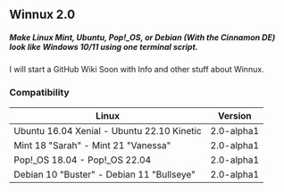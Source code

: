 ## Winnux 2.0

##### Make Linux Mint, Ubuntu, Pop!_OS, or Debian (With the Cinnamon DE) look like Windows 10/11 using one terminal script.

I will start a GitHub Wiki Soon with Info and other stuff about Winnux.

### Compatibility
Linux | Version
------------ | -------------
Ubuntu 16.04 Xenial - Ubuntu 22.10 Kinetic | 2.0-alpha1
Mint 18 "Sarah" - Mint 21 "Vanessa" | 2.0-alpha1
Pop!_OS 18.04 - Pop!_OS 22.04 | 2.0-alpha1
Debian 10 "Buster" - Debian 11 "Bullseye" | 2.0-alpha1
